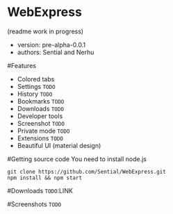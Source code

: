 # WebExpress
(readme work in progress)
* version: pre-alpha-0.0.1
* authors: Sential and Nerhu

#Features
* Colored tabs
* Settings `TODO`
* History `TODO`
* Bookmarks `TODO`
* Downloads `TODO`
* Developer tools
* Screenshot `TODO`
* Private mode `TODO`
* Extensions `TODO`
* Beautiful UI (material design)

#Getting source code
You need to install node.js
```
git clone https://github.com/Sential/WebExpress.git
npm install && npm start
```

#Downloads
`TODO`:LINK

#Screenshots
`TODO`
